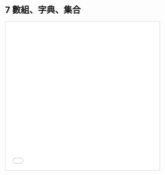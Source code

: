 # 7 數組、字典、集合

<iframe src="//www.slideshare.net/slideshow/embed_code/key/2a1MqJ2XnzFMgZ" width="595" height="485" frameborder="0" marginwidth="0" marginheight="0" scrolling="no" style="border:1px solid #CCC; border-width:1px; margin-bottom:5px; max-width: 100%;" allowfullscreen> </iframe>

